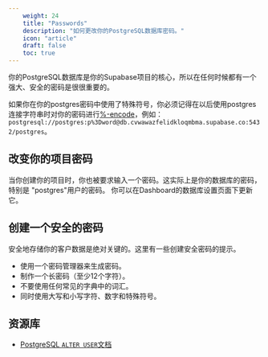 ```yaml
---
    weight: 24
    title: "Passwords"
    description: "如何更改你的PostgreSQL数据库密码。"
    icon: "article"
    draft: false
    toc: true
---
```


你的PostgreSQL数据库是你的Supabase项目的核心，所以在任何时候都有一个强大、安全的密码是很很重要的。

如果你在你的postgres密码中使用了特殊符号，你必须记得在以后使用postgres连接字符串时对你的密码进行[%-encode](https://en.wikipedia.org/wiki/Percent-encoding)，例如：`postgresql://postgres:p%3Dword@db.cvwawazfelidkloqmbma.supabase.co:5432/postgres`。

## 改变你的项目密码

当你创建你的项目时，你也被要求输入一个密码。这实际上是你的数据库的密码，特别是 "postgres"用户的密码。
你可以在Dashboard的数据库设置页面下更新它。

## 创建一个安全的密码

安全地存储你的客户数据是绝对关键的。这里有一些创建安全密码的提示。

- 使用一个密码管理器来生成密码。
- 制作一个长密码（至少12个字符）。
- 不要使用任何常见的字典中的词汇。
- 同时使用大写和小写字符、数字和特殊符号。

## 资源库

- [PostgreSQL `ALTER USER`文档](https://www.postgresql.org/docs/12/sql-alteruser.html)


